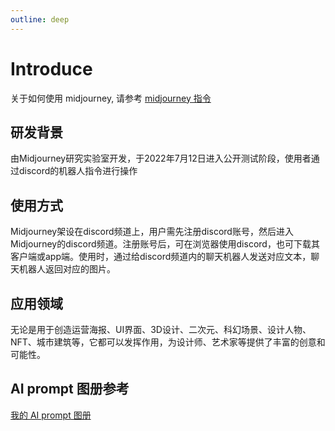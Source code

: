 ```yaml
---
outline: deep
---
```


# Introduce


关于如何使用 midjourney, 请参考 [midjourney 指令](https://docs.midjourney.com/docs/quick-start)


## 研发背景
由Midjourney研究实验室开发，于2022年7月12日进入公开测试阶段，使用者通过discord的机器人指令进行操作

## 使用方式
Midjourney架设在discord频道上，用户需先注册discord账号，然后进入Midjourney的discord频道。注册账号后，可在浏览器使用discord，也可下载其客户端或app端。使用时，通过给discord频道内的聊天机器人发送对应文本，聊天机器人返回对应的图片。


## 应用领域
无论是用于创造运营海报、UI界面、3D设计、二次元、科幻场景、设计人物、NFT、城市建筑等，它都可以发挥作用，为设计师、艺术家等提供了丰富的创意和可能性。


## AI prompt 图册参考


[我的 AI prompt 图册](https://www.yuque.com/webkubor/ai/uucs43usrxa0otwd)



